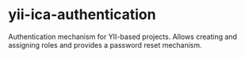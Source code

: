 yii-ica-authentication
======================

Authentication mechanism for YII-based projects. Allows creating and assigning roles and provides a password reset mechanism.
